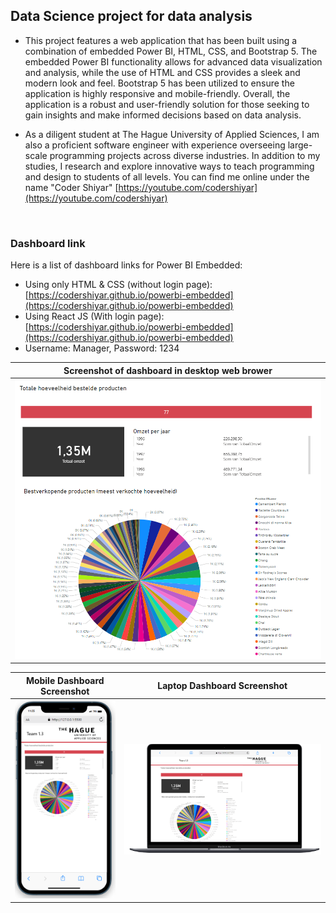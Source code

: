 ## Data Science project for data analysis
- This project features a web application that has been built using a combination of embedded Power BI, HTML, CSS, and Bootstrap 5. The embedded Power BI functionality allows for advanced data visualization and analysis, while the use of HTML and CSS provides a sleek and modern look and feel. Bootstrap 5 has been utilized to ensure the application is highly responsive and mobile-friendly. Overall, the application is a robust and user-friendly solution for those seeking to gain insights and make informed decisions based on data analysis.

- As a diligent student at The Hague University of Applied Sciences, I am also a proficient software engineer with experience overseeing large-scale programming projects across diverse industries. In addition to my studies, I research and explore innovative ways to teach programming and design to students of all levels. You can find me online under the name "Coder Shiyar"
[https://youtube.com/codershiyar](https://youtube.com/codershiyar)
<br/>

### Dashboard link 
Here is a list of dashboard links for Power BI Embedded:

- Using only HTML & CSS (without login page): [https://codershiyar.github.io/powerbi-embedded](https://codershiyar.github.io/powerbi-embedded)
- Using React JS (With login page): [https://codershiyar.github.io/powerbi-embedded](https://codershiyar.github.io/powerbi-embedded)
- Username: Manager, Password: 1234

 
| Screenshot of dashboard in desktop web brower  |
|:---------------------:|
| ![Screenshot of dashboard in desktop web brower ](./files/Capture.PNG) |


| Mobile Dashboard Screenshot | Laptop Dashboard Screenshot |
|:--------------------------:|:--------------------------:|
| ![Screenshot of dashboard in mobile](./files/Capture2.PNG) | ![Screenshot of dashboard in laptop](./files/Capture3.PNG) |
